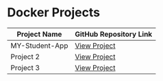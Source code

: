 # Docker Projects 
| **Project Name** | **GitHub Repository Link** |
|-------------------|----------------------------|
| MY-Student-App | [View Project](https://github.com/SaimShaikh/my-project.git) |
| Project 2 | [View Project](https://github.com/yourusername/project2) |
| Project 3 | [View Project](https://github.com/yourusername/project3) |
